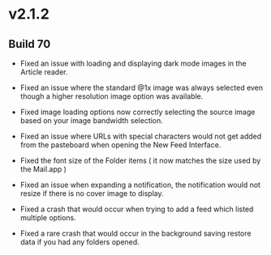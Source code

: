 # v2.1.2

## Build 70

- Fixed an issue with loading and displaying dark mode images in the Article reader. 

- Fixed an issue where the standard @1x image was always selected even though a higher resolution image option was available. 

- Fixed image loading options now correctly selecting the source image based on your image bandwidth selection. 

- Fixed an issue where URLs with special characters would not get added from the pasteboard when opening the New Feed Interface. 

- Fixed the font size of the Folder items ( it now matches the size used by the Mail.app )

- Fixed an issue when expanding a notification, the notification would not resize if there is no cover image to display.

- Fixed a crash that would occur when trying to add a feed which listed multiple options.

- Fixed a rare crash that would occur in the background saving restore data if you had any folders opened.  
